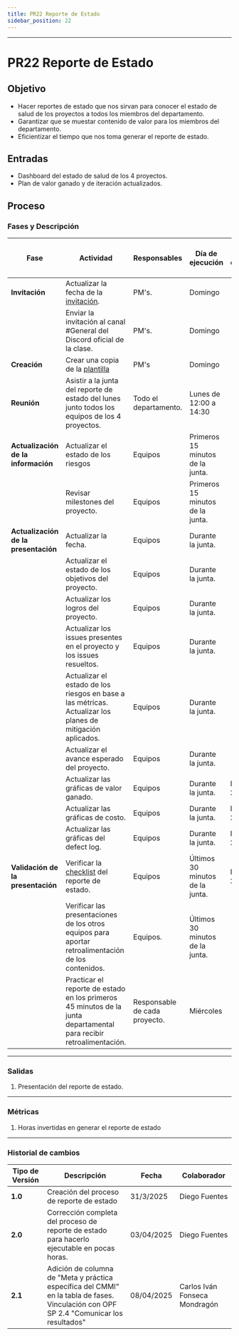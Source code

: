 ```yaml
---
title: PR22 Reporte de Estado
sidebar_position: 22
---
```


---

# PR22 Reporte de Estado

## Objetivo

- Hacer reportes de estado que nos sirvan para conocer el estado de salud de los proyectos a todos los miembros del departamento.
- Garantizar que se muestar contenido de valor para los miembros del departamento.
- Eficientizar el tiempo que nos toma generar el reporte de estado.

## Entradas

- Dashboard del estado de salud de los 4 proyectos.
- Plan de valor ganado y de iteración actualizados.

## Proceso

### Fases y Descripción

| Fase                                | Actividad                                                                                                                                                                                              | Responsables                     | Día de ejecución | Meta y práctica específica del CMMI |
| ----------------------------------- | ------------------------------------------------------------------------------------------------------------------------------------------------------------------------------------------------------ | -------------------------------- | ---------------- | ----------------------------------- |
| **Invitación**                      | Actualizar la fecha de la [invitación](https://www.canva.com/design/DAGjckcb6PU/07croDD71JkA1IXMmCwCJg/edit?utm_content=DAGjckcb6PU&utm_campaign=designshare&utm_medium=link2&utm_source=sharebutton). | PM's.                            | Domingo          |
|                                     | Enviar la invitación al canal #General del Discord oficial de la clase. | PM's.                            | Domingo          |
| **Creación**  | Crear una copia de la [plantilla](https://www.canva.com/design/DAGjbEDjp00/0OWUTXZrhELqB7nTOjtClA/edit?utm_content=DAGjbEDjp00&utm_campaign=designshare&utm_medium=link2&utm_source=sharebutton)       | PM's        | Domingo    |
| **Reunión**  | Asistir a la junta del reporte de estado del lunes junto todos los equipos de los 4 proyectos.       | Todo el departamento.  | Lunes de 12:00 a 14:30  |
| **Actualización de la información** | Actualizar el estado de los riesgos  | Equipos | Primeros 15 minutos de la junta. |
|                                    | Revisar milestones del proyecto.  | Equipos | Primeros 15 minutos de la junta. |
| **Actualización de la presentación** | Actualizar la fecha.  | Equipos | Durante la junta.  |
|                                     | Actualizar el estado de los objetivos del proyecto.  | Equipos    | Durante la junta.  |
|                                     | Actualizar los logros del proyecto.    | Equipos   | Durante la junta.  |
|                                     | Actualizar los issues presentes en el proyecto y los issues resueltos.| Equipos   | Durante la junta.  |
|                                     | Actualizar el estado de los riesgos en base a las métricas. Actualizar los planes de mitigación aplicados. | Equipos   | Durante la junta.  |
|                                     | Actualizar el avance esperado del proyecto. | Equipos   | Durante la junta.  |
|                                     | Actualizar las gráficas de valor ganado. | Equipos    | Durante la junta.  | **MA, SP 2.4** |
|                                     | Actualizar las gráficas de costo.        | Equipos   | Durante la junta.  | **MA, SP 2.4**   |
|                                     | Actualizar las gráficas del defect log.        | Equipos   | Durante la junta.  | **MA, SP 2.4**   |
| **Validación de la presentación**   | Verificar la [checklist](https://docs.google.com/document/d/1skvIHlFhoJjGSoHj_fZ98gRAkRll7O8zY8Facau6crE/edit?usp=sharing) del reporte de estado.   | Equipos   | Últimos 30 minutos de la junta.          | **MA, SP 2.4**  |
|                     | Verificar las presentaciones de los otros equipos para aportar retroalimentación de los contenidos.   | Equipos.    | Últimos 30 minutos de la junta.          |  |
|                                     | Practicar el reporte de estado en los primeros 45 minutos de la junta departamental para recibir retroalimentación. | Responsable de cada proyecto.    | Miércoles |

---

### Salidas

1. Presentación del reporte de estado.

---

### Métricas

1. Horas invertidas en generar el reporte de estado

---

### Historial de cambios

| **Tipo de Versión** | **Descripción**                                                                                                                         | **Fecha**  | **Colaborador**               |
| ------------------- | --------------------------------------------------------------------------------------------------------------------------------------- | ---------- | ----------------------------- |
| **1.0**             | Creación del proceso de reporte de estado                                                                                               | 31/3/2025  | Diego Fuentes                 |
| **2.0**             | Corrección completa del proceso de reporte de estado para hacerlo ejecutable en pocas horas.                                            | 03/04/2025 | Diego Fuentes                 |
| **2.1**             | Adición de columna de "Meta y práctica específica del CMMI" en la tabla de fases. Vinculación con OPF SP 2.4 "Comunicar los resultados" | 08/04/2025 | Carlos Iván Fonseca Mondragón |

